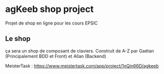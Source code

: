 # agKeeb shop project
Projet de shop en ligne pour les cours EPSIC

## Le shop
ça sera un shop de composant de claviers. Construit de A-Z par Gaétan (Principalement BDD et Front) et Allan (Backend)

MeisterTask : https://www.meistertask.com/app/project/1nQin66D/agkeeb
